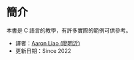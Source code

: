 # 簡介

本書是 C 語言的教學，有許多實際的範例可供參考。

* 譯者：[Aaron Liao (廖明沂)](http://aaron.netdpi.net)
* 更新日期：Since 2022   &#x20;
